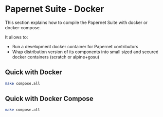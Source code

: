 # Papernet Suite - Docker

This section explains how to compile the Papernet Suite with docker or docker-compose.

It allows to:
- Run a development docker container for Papernet contributors
- Wrap distribution version of its components into small sized and secured docker containers (scratch or alpine+gosu)

## Quick with Docker
```bash
make compose.all
```

## Quick with Docker Compose
```bash
make compose.all
```


